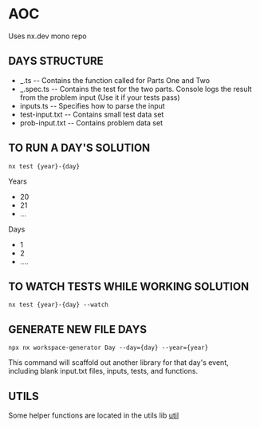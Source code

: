 # AOC

Uses nx.dev mono repo

## DAYS STRUCTURE

- \_.ts -- Contains the function called for Parts One and Two
- \_.spec.ts -- Contains the test for the two parts. Console logs the result from the problem input (Use it if your tests pass)
- inputs.ts -- Specifies how to parse the input
- test-input.txt -- Contains small test data set
- prob-input.txt -- Contains problem data set

## TO RUN A DAY'S SOLUTION

`nx test {year}-{day}`

Years

- 20
- 21
- ...

Days

- 1
- 2
- ....

## TO WATCH TESTS WHILE WORKING SOLUTION

`nx test {year}-{day} --watch`

## GENERATE NEW FILE DAYS

`npx nx workspace-generator Day --day={day} --year={year}`

This command will scaffold out another library for that day's event, including blank input.txt files, inputs, tests, and functions.

## UTILS

Some helper functions are located in the utils lib
[util](./libs/util/README.md)
